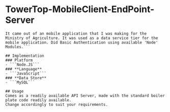 # TowerTop-MobileClient-EndPoint-Server
```This is a JSON Endpoint Server written for a Mobile Client that I was working on. It serves as an API for the mobile client. It spits out data in JSON. It models the Data as a Service (DaaS) Architecture.
It came out of an mobile application that I was making for the Ministry of Agriculture. It was used as a data service tier for the mobile application. Did Basic Authentication using available 'Node' Modules.```

## Implementation
### Platform
- ```Node.JS```
### **Language**
- ```JavaScript```
### **Data Store**
- ```MySQL```

## Usage
Comes as a readily available API Server, made with the standard boiler plate code readily available.
Change accordingly to suit your requirements.
